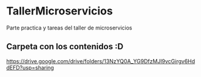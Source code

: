 # TallerMicroservicios
Parte practica y tareas del taller de microservicios
## Carpeta con los contenidos :D
https://drive.google.com/drive/folders/13NzYQ0A_YG9DfzMJl9vcGirgv6HddEFD?usp=sharing
